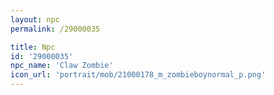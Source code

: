 ```yaml
---
layout: npc
permalink: /29000035

title: Npc
id: '29000035'
npc_name: 'Claw Zombie'
icon_url: 'portrait/mob/21000178_m_zombieboynormal_p.png'
---
```

